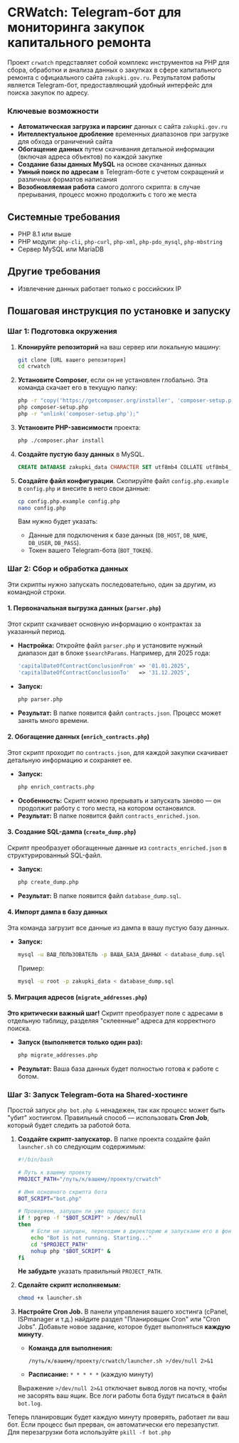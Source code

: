 # CRWatch: Telegram-бот для мониторинга закупок капитального ремонта

Проект `crwatch` представляет собой комплекс инструментов на PHP для сбора, обработки и анализа данных о закупках в сфере капитального ремонта с официального сайта `zakupki.gov.ru`. Результатом работы является Telegram-бот, предоставляющий удобный интерфейс для поиска закупок по адресу.

### Ключевые возможности

*   **Автоматическая загрузка и парсинг** данных с сайта `zakupki.gov.ru`
*   **Интеллектуальное дробление** временных диапазонов при загрузке для обхода ограничений сайта
*   **Обогащение данных** путем скачивания детальной информации (включая адреса объектов) по каждой закупке
*   **Создание базы данных MySQL** на основе скачанных данных
*   **Умный поиск по адресам** в Telegram-боте с учетом сокращений и различных форматов написания
*   **Возобновляемая работа** самого долгого скрипта: в случае прерывания, процесс можно продолжить с того же места

## Системные требования

*   PHP 8.1 или выше
*   PHP модули: `php-cli`, `php-curl`, `php-xml`, `php-pdo_mysql`, `php-mbstring`
*   Сервер MySQL или MariaDB

## Другие требования

*   Извлечение данных работает только с российских IP

## Пошаговая инструкция по установке и запуску

### Шаг 1: Подготовка окружения

1.  **Клонируйте репозиторий** на ваш сервер или локальную машину:
    ```bash
    git clone [URL вашего репозитория]
    cd crwatch
    ```

2.  **Установите Composer**, если он не установлен глобально. Эта команда скачает его в текущую папку:
    ```bash
    php -r "copy('https://getcomposer.org/installer', 'composer-setup.php');"
    php composer-setup.php
    php -r "unlink('composer-setup.php');"
    ```

3.  **Установите PHP-зависимости** проекта:
    ```bash
    php ./composer.phar install
    ```

4.  **Создайте пустую базу данных** в MySQL.
    ```sql
    CREATE DATABASE zakupki_data CHARACTER SET utf8mb4 COLLATE utf8mb4_unicode_ci;
    ```

5.  **Создайте файл конфигурации**. Скопируйте файл `config.php.example` в `config.php` и внесите в него свои данные:
    ```bash
    cp config.php.example config.php
    nano config.php 
    ```
    Вам нужно будет указать:
    *   Данные для подключения к базе данных (`DB_HOST`, `DB_NAME`, `DB_USER`, `DB_PASS`).
    *   Токен вашего Telegram-бота (`BOT_TOKEN`).

### Шаг 2: Сбор и обработка данных

Эти скрипты нужно запускать последовательно, один за другим, из командной строки.

#### 1. Первоначальная выгрузка данных (`parser.php`)

Этот скрипт скачивает основную информацию о контрактах за указанный период.

*   **Настройка:** Откройте файл `parser.php` и установите нужный диапазон дат в блоке `$searchParams`. Например, для 2025 года:
    ```php
    'capitalDateOfContractConclusionFrom' => '01.01.2025',
    'capitalDateOfContractConclusionTo'   => '31.12.2025',
    ```
*   **Запуск:**
    ```bash
    php parser.php
    ```
*   **Результат:** В папке появится файл `contracts.json`. Процесс может занять много времени.

#### 2. Обогащение данных (`enrich_contracts.php`)

Этот скрипт проходит по `contracts.json`, для каждой закупки скачивает детальную информацию и сохраняет ее.

*   **Запуск:**
    ```bash
    php enrich_contracts.php
    ```
*   **Особенность:** Скрипт можно прерывать и запускать заново — он продолжит работу с того места, на котором остановился.
*   **Результат:** В папке появится файл `contracts_enriched.json`.

#### 3. Создание SQL-дампа (`create_dump.php`)

Скрипт преобразует обогащенные данные из `contracts_enriched.json` в структурированный SQL-файл.

*   **Запуск:**
    ```bash
    php create_dump.php
    ```
*   **Результат:** В папке появится файл `database_dump.sql`.

#### 4. Импорт дампа в базу данных

Эта команда загрузит все данные из дампа в вашу пустую базу данных.

*   **Запуск:**
    ```bash
    mysql -u ВАШ_ПОЛЬЗОВАТЕЛЬ -p ВАША_БАЗА_ДАННЫХ < database_dump.sql
    ```
    Пример:
    ```bash
    mysql -u root -p zakupki_data < database_dump.sql
    ```

#### 5. Миграция адресов (`migrate_addresses.php`)

**Это критически важный шаг!** Скрипт преобразует поле с адресами в отдельную таблицу, разделяя "склеенные" адреса для корректного поиска.

*   **Запуск (выполняется только один раз):**
    ```bash
    php migrate_addresses.php
    ```
*   **Результат:** Ваша база данных будет полностью готова к работе с ботом.

### Шаг 3: Запуск Telegram-бота на Shared-хостинге

Простой запуск `php bot.php &` ненадежен, так как процесс может быть "убит" хостингом. Правильный способ — использовать **Cron Job**, который будет следить за работой бота.

1.  **Создайте скрипт-запускатор.** В папке проекта создайте файл `launcher.sh` со следующим содержимым:

    ```sh
    #!/bin/bash
    
    # Путь к вашему проекту
    PROJECT_PATH="/путь/к/вашему/проекту/crwatch"
    
    # Имя основного скрипта бота
    BOT_SCRIPT="bot.php"
    
    # Проверяем, запущен ли уже процесс бота
    if ! pgrep -f "$BOT_SCRIPT" > /dev/null
    then
        # Если не запущен, переходим в директорию и запускаем его в фоновом режиме
        echo "Bot is not running. Starting..."
        cd "$PROJECT_PATH"
        nohup php "$BOT_SCRIPT" &
    fi
    ```
    **Не забудьте** указать правильный `PROJECT_PATH`.

2.  **Сделайте скрипт исполняемым:**
    ```bash
    chmod +x launcher.sh
    ```

3.  **Настройте Cron Job.** В панели управления вашего хостинга (cPanel, ISPmanager и т.д.) найдите раздел "Планировщик Cron" или "Cron Jobs". Добавьте новое задание, которое будет выполняться **каждую минуту**.

    *   **Команда для выполнения:**
        ```
        /путь/к/вашему/проекту/crwatch/launcher.sh >/dev/null 2>&1
        ```
    *   **Расписание:** `* * * * *` (каждую минуту)

    Выражение `>/dev/null 2>&1` отключает вывод логов на почту, чтобы не засорять ваш ящик. Все логи работы бота будут писаться в файл `bot.log`.

Теперь планировщик будет каждую минуту проверять, работает ли ваш бот. Если процесс был прерван, он автоматически его перезапустит.
Для перезагрузки бота используйте `pkill -f bot.php`


